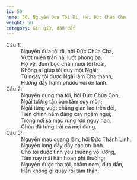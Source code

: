 ```yaml
---
id: 50
name: 50. Nguyền Đưa Tôi Đi, Hỡi Đức Chúa Cha
weight: 50
category: Gìn giữ, dẫn dắt
---
```

<dl><dt>Câu 1:</dt><dd data-verse="1">Nguyền đưa tôi đi, hỡi Đức Chúa Cha, <br/>Vượt miền trần hải lướt phong ba. <br/>Hộ vệ, đùm bọc chăn nuôi tôi hoài, <br/>Không ai giúp tôi duy một Ngài; <br/>Từ ngày tôi được Ngài làm Cha thánh, <br/>Hưởng đầy hạnh phước với ơn lành. </dd><dt>Câu 2:</dt><dd data-verse="2">Nguyền dung tha tôi, hỡi Đức Chúa Con, <br/>Ngài tường tận bản tâm suy mòn; <br/>Ngài từng vượt chặng gian lao trên đời, <br/>Tiên chinh nếm đắng cay ngậm ngùi; <br/>Trong nơi sa mạc rùng rợn nguy nan, <br/>Chúa đã từng trải cả mọi đàng. </dd><dt>Câu 3:</dt><dd data-verse="3">Nguyền mau quang lâm, hỡi Đức Thánh Linh, <br/>Nguyền lòng đầy dẫy các ơn lành. <br/>Cho tôi được tình yêu thương vô lường, <br/>Tâm nay mãi hân hoan phi thường; <br/>Nguyền được tha tội, chăm nom, đưa dẫn, <br/>Hẳn không gì quấy rối tâm thần. </dd></dl>
